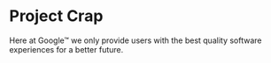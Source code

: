 # Project Crap

Here at Google™ we only provide users with the best quality software experiences for a better future.
